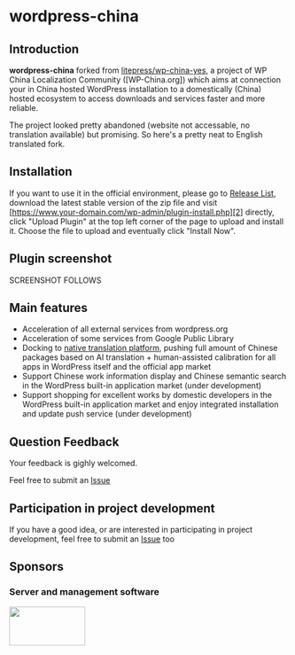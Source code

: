 # wordpress-china

## Introduction
**wordpress-china** forked from [litepress/wp-china-yes](https://github.com/litepress/wp-china-yes), a project of WP China Localization Community ([WP-China.org]) which aims at connection your in China hosted WordPress installation to a domestically (China) hosted ecosystem to access downloads and services faster and more reliable.

The project looked pretty abandoned (website not accessable, no translation available) but promising. So here's a pretty neat to English translated fork.

## Installation

If you want to use it in the official environment, please go to [Release List][1], download the latest stable version of the zip file and visit [https://www.your-domain.com/wp-admin/plugin-install.php][2] directly, click "Upload Plugin" at the top left corner of the page to upload and install it. Choose the file to upload and eventually click "Install Now".

## Plugin screenshot
SCREENSHOT FOLLOWS
## Main features
 - Acceleration of all external services from wordpress.org
 - Acceleration of some services from Google Public Library
 - Docking to [native translation platform][3], pushing full amount of Chinese packages based on AI translation + human-assisted calibration for all apps in WordPress itself and the official app market
 - Support Chinese work information display and Chinese semantic search in the WordPress built-in application market (under development)
 - Support shopping for excellent works by domestic developers in the WordPress built-in application market and enjoy integrated installation and update push service (under development)

## Question Feedback
Your feedback is gighly welcomed.

Feel free to submit an [Issue][3]

## Participation in project development

If you have a good idea, or are interested in participating in project development, feel free to submit an [Issue][3] too

## Sponsors

### Server and management software
<img src="https://litepress.cn/wp-content/uploads/2020/08/又拍云_logo5-300x153.png" width="137" height="70" alt="" class="wp-image-764 alignnone size-medium" srcset="https://litepress.cn/wp-content/uploads/2020/08/又拍云_logo5-300x153.png 300w, https://litepress.cn/wp-content/uploads/2020/08/又拍云_logo5-300x153.png 480w, https://litepress.cn/wp-content/uploads/2020/08/又拍云_logo5-300x153.png 594w" sizes= "(max-width: 137px) 100vw, 137px">


[1]: https://github.com/jagottsicher/wordpress-china/releases

[2]: https://www.your-domain.com/wp-admin/plugin-install.php

[3]: https://github.com/jagottsicher/wordpress-china/issues
